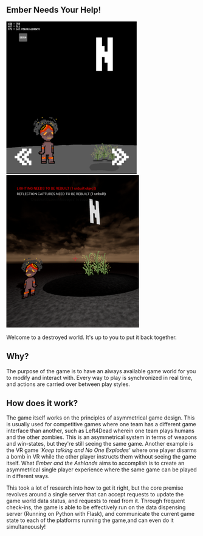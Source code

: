 ## Ember Needs Your Help!
<img src="https://raw.githubusercontent.com/matt-mich/Ember/gh-pages/HTML_Screen.PNG" height="400">
<img src="https://raw.githubusercontent.com/matt-mich/Ember/gh-pages/UE4_Screen.PNG" height="400">

Welcome to a destroyed world. It's up to you to put it back together. 

## Why?

The purpose of the game is to have an always available game world for you to modify and interact with. Every way to play is synchronized in real time, and actions are carried over between play styles.

## How does it work?

The game itself works on the principles of asymmetrical game design. This is usually used for competitive games where one team has a different game interface than another, such as Left4Dead wherein one team plays humans and the other zombies. This is an asymmetrical system in terms of weapons and win-states, but they're still seeing the same game. Another example is the VR game *'Keep talking and No One Explodes'* where one player disarms a bomb in VR while the other player instructs them without seeing the game itself. What *Ember and the Ashlands* aims to accomplish is to create an asymmetrical single player experience where the same game can be played in different ways. 

This took a lot of research into how to get it right, but the core premise revolves around a single server that can accept requests to update the game world data status, and requests to read from it. Through frequent check-ins, the game is able to be effectively run on the data dispensing server (Running on Python with Flask), and communicate the current game state to each of the platforms running the game,and can even do it simultaneously!

